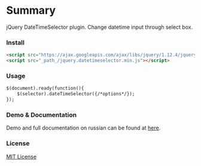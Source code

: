 # Summary
jQuery DateTimeSelector plugin. Change datetime input through select box.

### Install
```html
<script src="https://ajax.googleapis.com/ajax/libs/jquery/1.12.4/jquery.min.js"></script>
<script src="_path_/jquery.datetimeselector.min.js"></script>
```

### Usage
```html
$(document).ready(function(){
	$(selector).dateTimeSelector({/*options*/});
});
```

### Demo & Documentation
Demo and full documentation on russian can be found at [here](http://valerykoretsky.com/blog/programming/jquery-datetime-selector/).

### License
[MIT License](https://opensource.org/licenses/mit-license.php)
